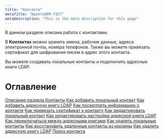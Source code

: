 ```yaml
---
title: "Контакты"
metaTitle: "КриптоАРМ ГОСТ"
metaDescription: "This is the meta description for this page"
---
```


В данном разделе описана работа с контактами.

В **Контактах** можно хранить имена, рабочие данные, адреса электронной почты, номера телефонов. Также вы можете привязать сертификат для шифрования писем в адрес этого контакта.

Вы можете создавать локальные контакты и подключить адресные книги LDAP.

# Оглавление

[Описание раздела Контакты](https://docs.cryptoarm.ru/07-v3.2.9/006-contacts/01-contacts)
[Как добавить локальный контакт](https://docs.cryptoarm.ru/07-v3.2.9/006-contacts/02-add-contact)
[Как добавить адресную книгу LDAP](https://docs.cryptoarm.ru/07-v3.2.9/006-contacts/03-add-ldap)
[Как посмотреть информацию о контакте](https://docs.cryptoarm.ru/07-v3.2.9/006-contacts/04-view-contact)
[Как привязать сертификат к контакту](https://docs.cryptoarm.ru/07-v3.2.9/006-contacts/05-link-contact-cert)
[Как редактировать локальный контакт](https://docs.cryptoarm.ru/07-v3.2.9/006-contacts/06-edit-contact)
[Как редактировать настройки адресной книги LDAP](https://docs.cryptoarm.ru/07-v3.2.9/006-contacts/07-edit-ldap)
[Как переключаться между адресными книгами](https://docs.cryptoarm.ru/07-v3.2.9/006-contacts/08-select-books)
[Как удалять локальные контакты](https://docs.cryptoarm.ru/07-v3.2.9/006-contacts/09-delete-contact)
[Как восстановить удаленные контакты из корзины](https://docs.cryptoarm.ru/07-v3.2.9/006-contacts/10-restore-contacts)
[Как удалить адресную книгу LDAP](https://docs.cryptoarm.ru/07-v3.2.9/006-contacts/11-delete-ldap)
[Поиск контакта](https://docs.cryptoarm.ru/07-v3.2.9/006-contacts/12-find-contact)

